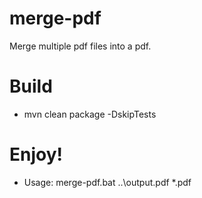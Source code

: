 # merge-pdf
Merge multiple pdf files into a pdf.

# Build
* mvn clean package -DskipTests

# Enjoy! 
* Usage: merge-pdf.bat ..\output.pdf *.pdf

